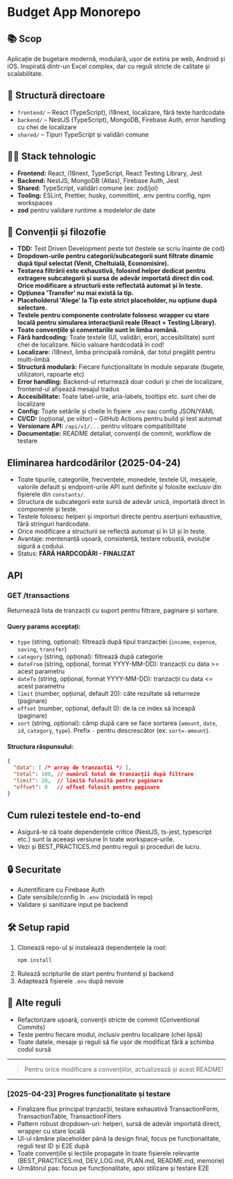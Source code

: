 # Budget App Monorepo

## 📚 Scop
Aplicație de bugetare modernă, modulară, ușor de extins pe web, Android și iOS. Inspirată dintr-un Excel complex, dar cu reguli stricte de calitate și scalabilitate.

## 📁 Structură directoare
- `frontend/` – React (TypeScript), i18next, localizare, fără texte hardcodate
- `backend/` – NestJS (TypeScript), MongoDB, Firebase Auth, error handling cu chei de localizare
- `shared/` – Tipuri TypeScript și validări comune

## 🧑‍💻 Stack tehnologic
- **Frontend:** React, i18next, TypeScript, React Testing Library, Jest
- **Backend:** NestJS, MongoDB (Atlas), Firebase Auth, Jest
- **Shared:** TypeScript, validări comune (ex: zod/joi)
- **Tooling:** ESLint, Prettier, husky, commitlint, .env pentru config, npm workspaces
- **zod** pentru validare runtime a modelelor de date

## 🧩 Convenții și filozofie
- **TDD:** Test Driven Development peste tot (testele se scriu înainte de cod)
- **Dropdown-urile pentru categorii/subcategorii sunt filtrate dinamic după tipul selectat (Venit, Cheltuială, Economisire).**
- **Testarea filtrării este exhaustivă, folosind helper dedicat pentru extragere subcategorii și sursa de adevăr importată direct din cod. Orice modificare a structurii este reflectată automat și în teste.**
- **Opțiunea 'Transfer' nu mai există la tip.**
- **Placeholderul 'Alege' la Tip este strict placeholder, nu opțiune după selectare.**
- **Testele pentru componente controlate folosesc wrapper cu stare locală pentru simularea interacțiunii reale (React + Testing Library).**
- **Toate convențiile și comentariile sunt în limba română.**
- **Fără hardcoding:** Toate textele (UI, validări, erori, accesibilitate) sunt chei de localizare. Nicio valoare hardcodată în cod!
- **Localizare:** i18next, limba principală română, dar totul pregătit pentru multi-limbă
- **Structură modulară:** Fiecare funcționalitate în module separate (bugete, utilizatori, rapoarte etc)
- **Error handling:** Backend-ul returnează doar coduri și chei de localizare, frontend-ul afișează mesajul tradus
- **Accesibilitate:** Toate label-urile, aria-labels, tooltips etc. sunt chei de localizare
- **Config:** Toate setările și cheile în fișiere `.env` sau config JSON/YAML
- **CI/CD:** (opțional, pe viitor) – GitHub Actions pentru build și test automat
- **Versionare API:** `/api/v1/...` pentru viitoare compatibilitate
- **Documentație:** README detaliat, convenții de commit, workflow de testare

## Eliminarea hardcodărilor (2025-04-24)

- Toate tipurile, categoriile, frecvențele, monedele, textele UI, mesajele, valorile default și endpoint-urile API sunt definite și folosite exclusiv din fișierele din `constants/`.
- Structura de subcategorii este sursă de adevăr unică, importată direct în componente și teste.
- Testele folosesc helperi și importuri directe pentru aserțiuni exhaustive, fără stringuri hardcodate.
- Orice modificare a structurii se reflectă automat și în UI și în teste.
- Avantaje: mentenanță ușoară, consistență, testare robustă, evoluție sigură a codului.
- Status: **FĂRĂ HARDCODĂRI - FINALIZAT**

## API

### GET /transactions

Returnează lista de tranzacții cu suport pentru filtrare, paginare și sortare.

#### Query params acceptați:
- `type` (string, opțional): filtrează după tipul tranzacției (`income`, `expense`, `saving`, `transfer`)
- `category` (string, opțional): filtrează după categorie
- `dateFrom` (string, opțional, format YYYY-MM-DD): tranzacții cu data >= acest parametru
- `dateTo` (string, opțional, format YYYY-MM-DD): tranzacții cu data <= acest parametru
- `limit` (number, opțional, default 20): câte rezultate să returneze (paginare)
- `offset` (number, opțional, default 0): de la ce index să înceapă (paginare)
- `sort` (string, opțional): câmp după care se face sortarea (`amount`, `date`, `id`, `category`, `type`). Prefix `-` pentru descrescător (ex: `sort=-amount`).

#### Structura răspunsului:
```json
{
  "data": [ /* array de tranzacții */ ],
  "total": 100, // numărul total de tranzacții după filtrare
  "limit": 20,  // limită folosită pentru paginare
  "offset": 0   // offset folosit pentru paginare
}
```

## Cum rulezi testele end-to-end

- Asigură-te că toate dependențele critice (NestJS, ts-jest, typescript etc.) sunt la aceeași versiune în toate workspace-urile.
- Vezi și BEST_PRACTICES.md pentru reguli și proceduri de lucru.

## 🔒 Securitate
- Autentificare cu Firebase Auth
- Date sensibile/config în `.env` (niciodată în repo)
- Validare și sanitizare input pe backend

## 🛠️ Setup rapid
1. Clonează repo-ul și instalează dependențele la root:
   ```bash
   npm install
   ```
2. Rulează scripturile de start pentru frontend și backend
3. Adaptează fișierele `.env` după nevoie

## 📝 Alte reguli
- Refactorizare ușoară, convenții stricte de commit (Conventional Commits)
- Teste pentru fiecare modul, inclusiv pentru localizare (chei lipsă)
- Toate datele, mesaje și reguli să fie ușor de modificat fără a schimba codul sursă

---

> Pentru orice modificare a convențiilor, actualizează și acest README!

---

### [2025-04-23] Progres funcționalitate și testare
- Finalizare flux principal tranzacții, testare exhaustivă TransactionForm, TransactionTable, TransactionFilters
- Pattern robust dropdown-uri: helperi, sursă de adevăr importată direct, wrapper cu stare locală
- UI-ul rămâne placeholder până la design final, focus pe funcționalitate, reguli test ID și E2E după
- Toate convențiile și lecțiile propagate în toate fișierele relevante (BEST_PRACTICES.md, DEV_LOG.md, PLAN.md, README.md, memorie)
- Următorul pas: focus pe funcționalitate, apoi stilizare și testare E2E

